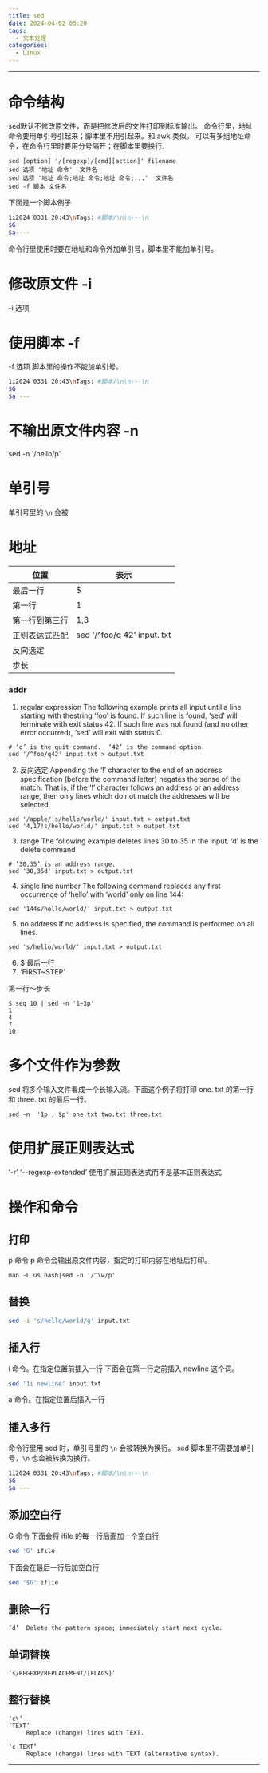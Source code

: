 ```yaml
---
title: sed
date: 2024-04-02 05:20
tags:
  - 文本处理
categories:
  - Linux
---
```


---
# 命令结构

sed默认不修改原文件，而是把修改后的文件打印到标准输出。
命令行里，地址命令要用单引号引起来；脚本里不用引起来。和 awk 类似。
可以有多组地址命令，在命令行里时要用分号隔开；在脚本里要换行.
```shell
sed [option] '/[regexp]/[cmd][action]' filename
sed 选项 '地址 命令'	文件名
sed 选项 '地址 命令;地址 命令;地址 命令;...'	文件名
sed -f 脚本 文件名
```
下面是一个脚本例子
```bash
1i2024 0331 20:43\nTags: #脚本/\n\n---\n                               
$G
$a --- 
```

命令行里使用时要在地址和命令外加单引号，脚本里不能加单引号。
# 修改原文件 -i
-i 选项
# 使用脚本 -f
-f 选项
脚本里的操作不能加单引号。
```bash
1i2024 0331 20:43\nTags: #脚本/\n\n---\n                               
$G
$a --- 
```
# 不输出原文件内容 -n
sed -n '/hello/p'
# 单引号
单引号里的 `\n` 会被
# 地址

| 位置      | 表示                          |
| ------- | --------------------------- |
| 最后一行    | $                           |
| 第一行     | 1                           |
| 第一行到第三行 | 1,3                         |
| 正则表达式匹配 | sed '/^foo/q 42' input. txt |
| 反向选定    |                             |
| 步长      |                             |

### addr

1. regular expression
The following example prints all input until a line starting with thestring ‘foo’ is found.  If such line is found, ‘sed’ will terminate with exit status 42.  If such line was not found (and no other error occurred), ‘sed’ will exit with status 0.
```shell
# ‘q’ is the quit command.  ‘42’ is the command option.
sed '/^foo/q42' input.txt > output.txt
```

2. 反向选定
Appending the ‘!’ character to the end of an address specification (before the command letter) negates the sense of the match.  That is, if the ‘!’ character follows an address or an address range, then only lines which do not match the addresses will be selected.
```shell
sed '/apple/!s/hello/world/' input.txt > output.txt
sed '4,17!s/hello/world/' input.txt > output.txt
```
3. range
The following example deletes lines 30 to 35 in the input. ‘d’ is the delete command
```shell
# ‘30,35’ is an address range.
sed '30,35d' input.txt > output.txt
```
4. single line number
The following command replaces any first occurrence of ‘hello’ with ‘world’ only on line 144:
```shell
sed '144s/hello/world/' input.txt > output.txt
```
5. no address
If no address is specified, the command is performed on all lines.
```shell
sed 's/hello/world/' input.txt > output.txt
```
6. $
最后一行
7. ‘FIRST~STEP’

第一行～步长
```shell
$ seq 10 | sed -n '1~3p'
1
4
7
10
```


# 多个文件作为参数
sed 将多个输入文件看成一个长输入流。下面这个例子将打印 one. txt 的第一行和 three. txt 的最后一行。
```shell
sed -n  '1p ; $p' one.txt two.txt three.txt
```
# 使用扩展正则表达式
‘-r’
‘--regexp-extended’
 使用扩展正则表达式而不是基本正则表达式
 
 # 操作和命令
 
 ## 打印
 
p 命令
p 命令会输出原文件内容，指定的打印内容在地址后打印。
```shell
man -L us bash|sed -n '/^\w/p'
```

## 替换
```bash
sed -i 's/hello/world/g' input.txt
```
## 插入行
i 命令。在指定位置前插入一行
下面会在第一行之前插入 newline 这个词。
```bash
sed '1i newline' input.txt
```
a 命令。在指定位置后插入一行
## 插入多行
命令行里用 sed 时，单引号里的 `\n` 会被转换为换行。
sed 脚本里不需要加单引号，`\n` 也会被转换为换行。
```bash
1i2024 0331 20:43\nTags: #脚本/\n\n---\n                               
$G
$a --- 
```
## 添加空白行
G 命令
下面会将 ifile 的每一行后面加一个空白行
```bash
sed 'G' ifile
```
下面会在最后一行后加空白行
```bash
sed '$G' iflie
```

## 删除一行
```shell
‘d’  Delete the pattern space; immediately start next cycle.
```
## 单词替换
```shell
‘s/REGEXP/REPLACEMENT/[FLAGS]’
```
## 整行替换
```shell
‘c\’
‘TEXT’
     Replace (change) lines with TEXT.

‘c TEXT’
     Replace (change) lines with TEXT (alternative syntax).
```

---
